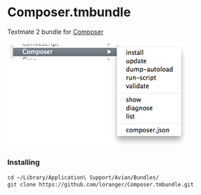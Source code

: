 Composer.tmbundle
=================

Textmate 2 bundle for [Composer](https://getcomposer.org/)

![Preview](screenshot.png "Composer bundle")

### Installing

	cd ~/Library/Application\ Support/Avian/Bundles/
	git clone https://github.com/loranger/Composer.tmbundle.git

